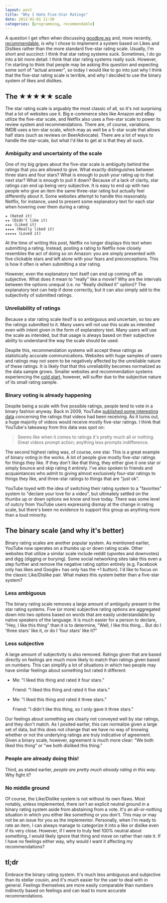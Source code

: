 ```yaml
---
layout: post
title: "Why I Hate Five-Star Ratings"
date: 2012-02-01 11:50
categories: [programming, recommendable]
---
```


A question I get often when discussing [goodbre.ws][1] and, more recently, [recommendable][0], is why I chose to implement a system based on Likes and Dislikes rather than the more standard five-star rating scale. Usually, I'm short and succinct: I think that star rating systems suck. Sometimes, I do go into a bit more detail: I think that star rating systems really suck. However, I'm starting to think that people may be asking this question and expecting some sort of "actual answer", so today I would like to go into just why I think that the five-star rating scale is terrible, and why I decided to use the binary system of likes and dislikes.

## The ★★★★★ scale

The star rating scale is arguably the most classic of all, so it's not surprising that a lot of websites use it. Big e-commerce sites like Amazon and eBay utilize the five-star scale, and Netflix also uses a five-star scale to power its review system and recommendations. There are, of course, variations. IMDB uses a ten-star scale, which may as well be a 5-star scale that allows half stars (such as reviews on BeerAdvocate). There are a lot of ways to handle the star-scale, but what I'd like to get at is that they all suck.

### Ambiguity and uncertainty of the scale

One of my big gripes about the five-star scale is ambiguity behind the ratings that you are allowed to give. What exactly distinguishes between three stars and four stars? What is enough to push your rating up to that next star? What is enough to pull it down? Because of a lack of clarity, star ratings can end up being very subjective. It is easy to end up with two people who give an item the same three-star rating but actually feel differently about it. Some websites attempt to handle this reasonably. Netflix, for instance, used to present some explanatory text for each star when hovering over them during a rating:

    ★ (Hated it)
    ★★ (Didn't like it)
    ★★★ (Liked it)
    ★★★★ (Really liked it)
    ★★★★★ (Loved it)

At the time of writing this post, Netflix no longer displays this text when submitting a rating. Instead, posting a rating to Netflix now closely resembles the act of doing so on Amazon: you are simply presented with five clickable stars and left alone with your fears and preconceptions. This is how it often is when submitting a star rating.

However, even the explanatory text itself can end up coming off as subjective. What does it mean to "really" like a movie? Why are the intervals between the options unequal (i.e. no "Really disliked it" option)? The explanatory text can help if done correctly, but it can also simply add to the subjectivity of submitted ratings.

### Unreliability of ratings

Because a star rating scale iteslf is so ambiguous and uncertain, so too are the ratings submitted to it. Many users will not use this scale as intended even with intent given in the form of explanatory text. Many users _will_ use the scale as intended, but that usage is always based on their subjective ability to understand the way the scale should be used.

Despite this, recommendation systems will accept these ratings as statistically accurate communications. Websites with huge samples of users and ratings may not seem to be negatively affected by the unreliable nature of these ratings. It is likely that that this unreliability becomes normalized as the data sample grows. Smaller websites and recommendation systems experiencing the [cold start][2], however, will suffer due to the subjective nature of its small rating sample.

### Binary voting is already happening

Despite being a scale with five possible ratings, people tend to vote in a binary fashion anyway. Back in 2009, YouTube [published some interesting data][3] concerning the ratings that videos had been receiving. As it turns out, a huge majority of videos would receive mostly five-star ratings. I think that YouTube's takeaway from this data was spot on:

> Seems like when it comes to ratings it's pretty much all or nothing. Great
> videos prompt action; anything less prompts indifference.

The second highest rating was, of course, one star. This is a great example of binary voting in the works. A lot of people give mostly five-star ratings for things they like. If they don't like that thing, they either give it one star or simply bounce and skip rating it entirely. I've also spoken to friends and acquaintances who admit to giving almost exclusively four-star ratings to things they like, and three-star ratings to things that are "just ok".

YouTube toyed with the idea of switching their rating system to a "favorites" system to "declare your love for a video", but ultimately settled on the thumbs up or down options we know and love today. There was some level of outcry from YouTube users expressing dismay at the change in rating scale, but there's been no evidence to support this group as anything more than a loud minority.

## The binary scale (and why it's better)

Binary rating scales are another popular system. As mentioned earlier, YouTube now operates on a thumbs up or down rating scale. Other websites that utilize a similar scale include reddit (upvotes and downvotes) and digg (digging or burying). Some social networking sites take this even a step further and remove the negative rating option entirely (e.g. Facebook only has likes and Google+ has only has the +1 button). I'd like to focus on the classic Like/Dislike pair. What makes this system better than a five-star system?

### Less ambiguous

The binary rating scale removes a large amount of ambiguity present in the star rating systems. Five (or more) subjective rating options are aggregated down into two options based on words that are easily understandable by native speakers of the language. It is much easier for a person to declare, "Hey, I like this thing" than it is to determine, "Well, I like this thing... But do I 'three stars' like it, or do I 'four stars' like it?"

### Less subjective

A large amount of subjectivity is also removed. Ratings given that are based directly on feelings are much more likely to match than ratings given based on numbers. This can simplify a lot of situations in which two people may have similar feelings about something but rated it different:

* Me: "I liked this thing and rated it four stars."

  Friend: "I liked this thing and rated it five stars."
* Me: "I liked this thing and rated it three stars."

  Friend: "I didn't like this thing, so I only gave it three stars."

Our feelings about something are clearly not conveyed well by star ratings, and they don't match. As I posited earlier, this can normalize given a large set of data, but this does not change that we have no way of knowing whether or not the underlying ratings are truly indicative of agreement. Given a binary scale, however, agreement is much more clear: "We both liked this thing" or "we both disliked this thing."

### People are already doing this!

Third, as stated earlier, _people are pretty much already rating in this way_. Why fight it?

### No middle ground

Of course, the Like/Dislike system is not without its own flaws. Most notably, unless implemented, there isn't an explicit neutral ground in a binary rating system aside from abstaining from a vote. It's an all-or-nothing situation in which you either like something or you don't. This may or may not be an issue for you as the implementor. Personally, when I'm ready to rate an item, I can always manage to categorize it into a like or dislike even if its very close. However, if I were to truly feel 100% neutral about something, I would likely ignore that thing and move on rather than rate it. If I have no feelings either way, why would I want it affecting my recommendations?

## tl;dr

Embrace the binary rating system. It's much less ambiguous and subjective than its stellar cousin, and it's much easier for the user to deal with in general. Feelings themselves are more easily comparable than numbers indirectly based on feelings and can lead to more accurate recommendations.

[0]: http://davidcelis.github.io/recommendable
[1]: http://goodbre.ws/
[2]: http://en.wikipedia.org/wiki/Cold_start
[3]: http://youtube-global.blogspot.com/2009/09/five-stars-dominate-ratings.html
